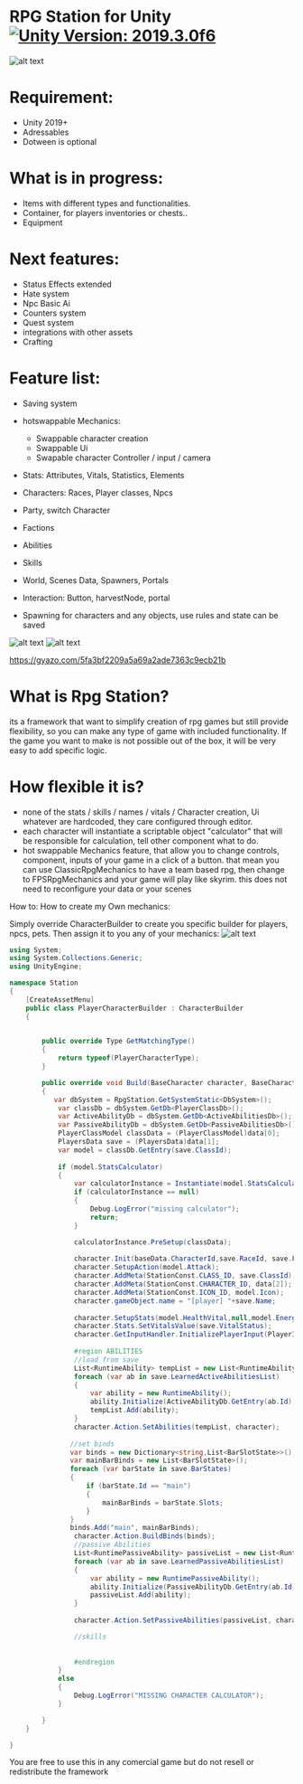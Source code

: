 # RPG Station for Unity [![Unity Version: 2019.3.0f6](https://img.shields.io/badge/Unity-2019.3.0f6-333333.svg?logo=unity)](https://unity3d.com/get-unity/download/archive) 
![alt text](https://i.gyazo.com/21052d9f3a8924f7860a42f41d5868a2.jpg)
# Requirement:
- Unity 2019+
- Adressables
- Dotween is optional
# What is in progress: 
- Items with different types and functionalities.
- Container, for players inventories or chests..
- Equipment
# Next features: 
- Status Effects extended
- Hate system
- Npc Basic Ai
- Counters system
- Quest system
- integrations with other assets
- Crafting

# Feature list:
- Saving system

- hotswappable Mechanics:
  - Swappable character creation
  - Swappable Ui
  - Swapable character Controller / input / camera
- Stats: Attributes, Vitals, Statistics, Elements
- Characters: Races, Player classes, Npcs
- Party, switch Character
- Factions
- Abilities
- Skills
- World, Scenes Data, Spawners, Portals
- Interaction: Button, harvestNode, portal
- Spawning for characters and any objects, use rules and state can be saved 

![alt text](https://i.gyazo.com/f4625456c7d35ba03a5c93b438253aaa.png)
![alt text](https://i.gyazo.com/b9b99aa6f4469ff422696f89bcc6c983.png)

https://gyazo.com/5fa3bf2209a5a69a2ade7363c9ecb21b

# What is Rpg Station?

its a framework that want to simplify creation of rpg games but still provide flexibility, so you can make any type of game with included functionality. If the game you want to make is not possible out of the box, it will be very easy to add specific logic.

# How flexible it is?

- none of the stats / skills / names / vitals / Character creation, Ui whatever are hardcoded, they care configured through editor.
- each character will instantiate a scriptable object "calculator" that will be responsible for calculation, tell other component what to do.
- hot swappable Mechanics feature, that allow you to change controls, component, inputs of your game in a click of a button. that mean you can use ClassicRpgMechanics to have a team based rpg, then change to FPSRpgMechanics and your game will play like skyrim. this does not need to reconfigure your data or your scenes



How to:
How to create my Own mechanics:

Simply override CharacterBuilder to create you specific builder for players, npcs, pets. Then assign it to you any of your mechanics:
![alt text](https://i.gyazo.com/7221583c6d778216523c5c28bd0b4125.png)

``` csharp
using System;
using System.Collections.Generic;
using UnityEngine;

namespace Station
{
    [CreateAssetMenu]
    public class PlayerCharacterBuilder : CharacterBuilder
    {
        

        public override Type GetMatchingType()
        {
            return typeof(PlayerCharacterType);
        }

        public override void Build(BaseCharacter character, BaseCharacterData baseData, object[] data)
        {
           var dbSystem = RpgStation.GetSystemStatic<DbSystem>();
            var classDb = dbSystem.GetDb<PlayerClassDb>();
            var ActiveAbilityDb = dbSystem.GetDb<ActiveAbilitiesDb>();
            var PassiveAbilityDb = dbSystem.GetDb<PassiveAbilitiesDb>();
            PlayerClassModel classData = (PlayerClassModel)data[0];
            PlayersData save = (PlayersData)data[1];
            var model = classDb.GetEntry(save.ClassId);
         
            if (model.StatsCalculator)
            {
                var calculatorInstance = Instantiate(model.StatsCalculator, character.transform) as PlayerCalculations;
                if (calculatorInstance == null)
                {
                    Debug.LogError("missing calculator");
                    return;
                }

                calculatorInstance.PreSetup(classData);
                
                character.Init(baseData.CharacterId,save.RaceId, save.FactionId, save.GenderId, calculatorInstance, save.Name);
                character.SetupAction(model.Attack);     
                character.AddMeta(StationConst.CLASS_ID, save.ClassId);
                character.AddMeta(StationConst.CHARACTER_ID, data[2]);
                character.AddMeta(StationConst.ICON_ID, model.Icon);
                character.gameObject.name = "[player] "+save.Name;
                
                character.SetupStats(model.HealthVital,null,model.EnergyVitals.ToArray());
                character.Stats.SetVitalsValue(save.VitalStatus);
                character.GetInputHandler.InitializePlayerInput(PlayerInput.Instance);
                
                #region ABILITIES
                //load from save
                List<RuntimeAbility> tempList = new List<RuntimeAbility>();
                foreach (var ab in save.LearnedActiveAbilitiesList)
                {
                    var ability = new RuntimeAbility();
                    ability.Initialize(ActiveAbilityDb.GetEntry(ab.Id),ab.Rank ,ab.CoolDown, character,ab.Id);
                    tempList.Add(ability);
                }
                character.Action.SetAbilities(tempList, character);
                
               //set binds
               var binds = new Dictionary<string,List<BarSlotState>>();
               var mainBarBinds = new List<BarSlotState>();
               foreach (var barState in save.BarStates)
               {
                   if (barState.Id == "main")
                   {
                       mainBarBinds = barState.Slots;
                   }
               }
               binds.Add("main", mainBarBinds);
                character.Action.BuildBinds(binds);
                //passive Abilities
                List<RuntimePassiveAbility> passiveList = new List<RuntimePassiveAbility>();
                foreach (var ab in save.LearnedPassiveAbilitiesList)
                {
                    var ability = new RuntimePassiveAbility();
                    ability.Initialize(PassiveAbilityDb.GetEntry(ab.Id),ab.Rename, character);
                    passiveList.Add(ability);
                }
                
                character.Action.SetPassiveAbilities(passiveList, character);

                //skills
                
                
                #endregion
            }
            else
            {
                Debug.LogError("MISSING CHARACTER CALCULATOR");
            }

        }
    }

}

```

You are free to use this in any comercial game but do not resell or redistribute the framework
